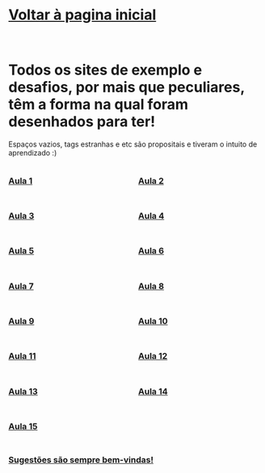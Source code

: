 <h1><a href="https://phcastello.github.io">Voltar à pagina inicial</a></h1>
<br>
<h1>Todos os sites de exemplo e desafios, por mais que peculiares, têm a forma na qual foram desenhados para ter!</h1>
<p>Espaços vazios, tags estranhas e etc são propositais e tiveram o intuito de aprendizado :)</p>

<!-- Container para os links -->
<div class="links-container">
  <h3><a href="https://phcastello.github.io/CursoBootstrap/Aula1" target="_blank">Aula 1</a></h3>
  <h3><a href="https://phcastello.github.io/CursoBootstrap/Aula2" target="_blank">Aula 2</a></h3>
  <h3><a href="https://phcastello.github.io/CursoBootstrap/Aula3" target="_blank">Aula 3</a></h3>
  <h3><a href="https://phcastello.github.io/CursoBootstrap/Aula4" target="_blank">Aula 4</a></h3>
  <h3><a href="https://phcastello.github.io/CursoBootstrap/Aula5" target="_blank">Aula 5</a></h3>
  <h3><a href="https://phcastello.github.io/CursoBootstrap/Aula6" target="_blank">Aula 6</a></h3>
  <h3><a href="https://phcastello.github.io/CursoBootstrap/Aula7" target="_blank">Aula 7</a></h3>
  <h3><a href="https://phcastello.github.io/CursoBootstrap/Aula8" target="_blank">Aula 8</a></h3>
  <h3><a href="https://phcastello.github.io/CursoBootstrap/Aula9" target="_blank">Aula 9</a></h3>
  <h3><a href="https://phcastello.github.io/CursoBootstrap/Aula10" target="_blank">Aula 10</a></h3>
  <h3><a href="https://phcastello.github.io/CursoBootstrap/Aula11" target="_blank">Aula 11</a></h3>
  <h3><a href="https://phcastello.github.io/CursoBootstrap/Aula12" target="_blank">Aula 12</a></h3>
  <h3><a href="https://phcastello.github.io/CursoBootstrap/Aula13" target="_blank">Aula 13</a></h3>
  <h3><a href="https://phcastello.github.io/CursoBootstrap/Aula14" target="_blank">Aula 14</a></h3>
  <h3><a href="https://phcastello.github.io/CursoBootstrap/Aula15" target="_blank">Aula 15</a></h3>
</div>

<h2>
  <h3>
    <a href="#" onclick="window.open('https://mail.google.com/mail/?view=cm&fs=1&to=contato.pedrocastello@gmail.com&su=Sugestões%20para%20Pedro%20Castello', '_blank'); return false;">Sugestões são sempre bem-vindas!</a>
  </h3>
</h2>

<!-- CSS para organizar os links em duas colunas -->
<style>
  .links-container {
    display: flex;
    flex-wrap: wrap;
    gap: 10px; /* Espaçamento entre os itens */
  }

  .links-container h3 {
    flex: 1 1 45%; /* Faz com que cada item ocupe cerca de 45% da largura */
    text-align: left; /* Alinhamento do texto */
  }

  /* Ajuste para telas menores */
  @media (max-width: 600px) {
    .links-container h3 {
      flex: 1 1 100%; /* Em telas pequenas, cada link ocupa a linha inteira */
    }
  }
</style>
